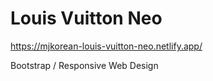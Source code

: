 # Louis Vuitton Neo
https://mjkorean-louis-vuitton-neo.netlify.app/

Bootstrap / Responsive Web Design
